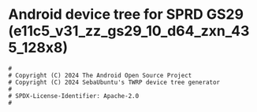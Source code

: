 # Android device tree for SPRD GS29 (e11c5_v31_zz_gs29_10_d64_zxn_435_128x8)

```
#
# Copyright (C) 2024 The Android Open Source Project
# Copyright (C) 2024 SebaUbuntu's TWRP device tree generator
#
# SPDX-License-Identifier: Apache-2.0
#
```
